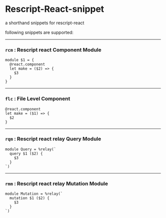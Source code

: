 # Rescript-React-snippet
a shorthand snippets for rescript-react

following snippets are supported: 

---

### `rcm` : Rescript react Component Module

```rescript
module $1 = {
  @react.component
  let make = ($2) => {
    $3
  }
} 
```

---

### `flc` : File Level Component 

```rescript
@react.component
let make = ($1) => {
  $2
}
```

---

### `rqm` : Rescript react relay Query Module

```rescript
module Query = %relay(`
  query $1 ($2) {
    $3
  }
`)
```

---

### `rmm` : Rescript react relay Mutation Module

```rescript
module Mutation = %relay(`
  mutation $1 ($2) {
    $3
  }
`)
```